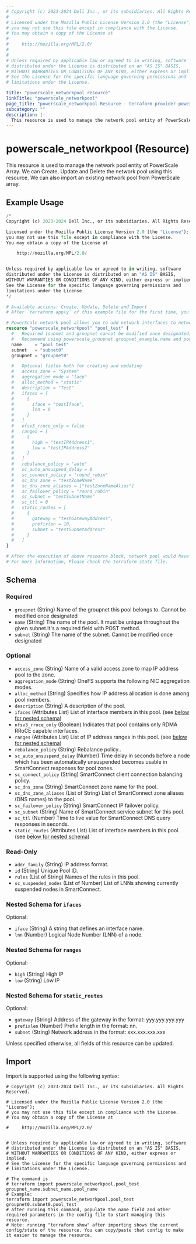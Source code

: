 ```yaml
---
# Copyright (c) 2023-2024 Dell Inc., or its subsidiaries. All Rights Reserved.
#
# Licensed under the Mozilla Public License Version 2.0 (the "License");
# you may not use this file except in compliance with the License.
# You may obtain a copy of the License at
#
#     http://mozilla.org/MPL/2.0/
#
#
# Unless required by applicable law or agreed to in writing, software
# distributed under the License is distributed on an "AS IS" BASIS,
# WITHOUT WARRANTIES OR CONDITIONS OF ANY KIND, either express or implied.
# See the License for the specific language governing permissions and
# limitations under the License.

title: "powerscale_networkpool resource"
linkTitle: "powerscale_networkpool"
page_title: "powerscale_networkpool Resource - terraform-provider-powerscale"
subcategory: ""
description: |-
  This resource is used to manage the network pool entity of PowerScale Array. We can Create, Update and Delete the network pool using this resource. We can also import an existing network pool from PowerScale array.
---
```


# powerscale_networkpool (Resource)

This resource is used to manage the network pool entity of PowerScale Array. We can Create, Update and Delete the network pool using this resource. We can also import an existing network pool from PowerScale array.


## Example Usage

```terraform
/*
Copyright (c) 2023-2024 Dell Inc., or its subsidiaries. All Rights Reserved.

Licensed under the Mozilla Public License Version 2.0 (the "License");
you may not use this file except in compliance with the License.
You may obtain a copy of the License at

    http://mozilla.org/MPL/2.0/


Unless required by applicable law or agreed to in writing, software
distributed under the License is distributed on an "AS IS" BASIS,
WITHOUT WARRANTIES OR CONDITIONS OF ANY KIND, either express or implied.
See the License for the specific language governing permissions and
limitations under the License.
*/

# Available actions: Create, Update, Delete and Import
# After `terraform apply` of this example file for the first time, you will create a network pool on the PowerScale

# PowerScale network pool allows you to add network interfaces to network pools to associate address ranges with a node or a group of nodes.
resource "powerscale_networkpool" "pool_test" {
  #   Required (subnet and groupnet cannot be modified once designated)
  #   Recommend using powerscale_groupnet.groupnet_example.name and powerscale_subnet.subnet_example.name to manage network pool together with groupnet and subnet
  name     = "pool_test"
  subnet   = "subnet0"
  groupnet = "groupnet0"

  #   Optional fields both for creating and updating
  #   access_zone = "System"
  #   aggregation_mode = "lacp"
  #   alloc_method = "static"
  #   description = "Test"
  #   ifaces = [
  #     {
  #       iface = "testIface",
  #       lnn = 0
  #     }
  #   ]
  #   nfsv3_rroce_only = false
  #   ranges = [
  #     {
  #       high = "testIPAddress1",
  #       low = "testIPAddress2"
  #     }
  #   ]
  #   rebalance_policy = "auto"
  #   sc_auto_unsuspend_delay = 0
  #   sc_connect_policy = "round_robin"
  #   sc_dns_zone = "testZoneName"
  #   sc_dns_zone_aliases = ["testZoneNameAlias"]
  #   sc_failover_policy = "round_robin"
  #   sc_subnet = "testSubnetName"
  #   sc_ttl = 0
  #   static_routes = [
  #     {
  #       gateway = "testGatewayAddress",
  #       prefixlen = 10,
  #       subnet = "testSubnetAddress"
  #     }
  #   ]
}

# After the execution of above resource block, network pool would have been created on the PowerScale array.
# For more information, Please check the terraform state file.
```

<!-- schema generated by tfplugindocs -->
## Schema

### Required

- `groupnet` (String) Name of the groupnet this pool belongs to. Cannot be modified once designated
- `name` (String) The name of the pool. It must be unique throughout the given subnet.It's a required field with POST method.
- `subnet` (String) The name of the subnet. Cannot be modified once designated

### Optional

- `access_zone` (String) Name of a valid access zone to map IP address pool to the zone.
- `aggregation_mode` (String) OneFS supports the following NIC aggregation modes.
- `alloc_method` (String) Specifies how IP address allocation is done among pool members.
- `description` (String) A description of the pool.
- `ifaces` (Attributes List) List of interface members in this pool. (see [below for nested schema](#nestedatt--ifaces))
- `nfsv3_rroce_only` (Boolean) Indicates that pool contains only RDMA RRoCE capable interfaces.
- `ranges` (Attributes List) List of IP address ranges in this pool. (see [below for nested schema](#nestedatt--ranges))
- `rebalance_policy` (String) Rebalance policy..
- `sc_auto_unsuspend_delay` (Number) Time delay in seconds before a node which has been automatically unsuspended becomes usable in SmartConnect responses for pool zones.
- `sc_connect_policy` (String) SmartConnect client connection balancing policy.
- `sc_dns_zone` (String) SmartConnect zone name for the pool.
- `sc_dns_zone_aliases` (List of String) List of SmartConnect zone aliases (DNS names) to the pool.
- `sc_failover_policy` (String) SmartConnect IP failover policy.
- `sc_subnet` (String) Name of SmartConnect service subnet for this pool.
- `sc_ttl` (Number) Time to live value for SmartConnect DNS query responses in seconds.
- `static_routes` (Attributes List) List of interface members in this pool. (see [below for nested schema](#nestedatt--static_routes))

### Read-Only

- `addr_family` (String) IP address format.
- `id` (String) Unique Pool ID.
- `rules` (List of String) Names of the rules in this pool.
- `sc_suspended_nodes` (List of Number) List of LNNs showing currently suspended nodes in SmartConnect.

<a id="nestedatt--ifaces"></a>
### Nested Schema for `ifaces`

Optional:

- `iface` (String) A string that defines an interface name.
- `lnn` (Number) Logical Node Number (LNN) of a node.


<a id="nestedatt--ranges"></a>
### Nested Schema for `ranges`

Optional:

- `high` (String) High IP
- `low` (String) Low IP


<a id="nestedatt--static_routes"></a>
### Nested Schema for `static_routes`

Optional:

- `gateway` (String) Address of the gateway in the format: yyy.yyy.yyy.yyy
- `prefixlen` (Number) Prefix length in the format: nn.
- `subnet` (String) Network address in the format: xxx.xxx.xxx.xxx

Unless specified otherwise, all fields of this resource can be updated.

## Import

Import is supported using the following syntax:

```shell
# Copyright (c) 2023-2024 Dell Inc., or its subsidiaries. All Rights Reserved.

# Licensed under the Mozilla Public License Version 2.0 (the "License");
# you may not use this file except in compliance with the License.
# You may obtain a copy of the License at

#     http://mozilla.org/MPL/2.0/


# Unless required by applicable law or agreed to in writing, software
# distributed under the License is distributed on an "AS IS" BASIS,
# WITHOUT WARRANTIES OR CONDITIONS OF ANY KIND, either express or implied.
# See the License for the specific language governing permissions and
# limitations under the License.

# The command is
# terraform import powerscale_networkpool.pool_test groupnet_name.subnet_name.pool_name
# Example:
terraform import powerscale_networkpool.pool_test groupnet0.subnet0.pool_test
# after running this command, populate the name field and other required parameters in the config file to start managing this resource.
# Note: running "terraform show" after importing shows the current config/state of the resource. You can copy/paste that config to make it easier to manage the resource.
```